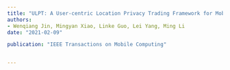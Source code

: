 ```yaml
---
title: "ULPT: A User-centric Location Privacy Trading Framework for Mobile Crowd Sensing"
authors:
- Wenqiang Jin, Mingyan Xiao, Linke Guo, Lei Yang, Ming Li
date: "2021-02-09"

publication: "IEEE Transactions on Mobile Computing"


---
```

